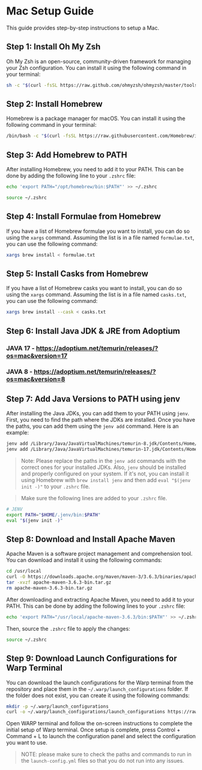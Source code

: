 # Mac Setup Guide

This guide provides step-by-step instructions to setup a Mac.

## Step 1: Install Oh My Zsh

Oh My Zsh is an open-source, community-driven framework for managing your Zsh configuration. You can install it using the following command in your terminal:

```bash
sh -c "$(curl -fsSL https://raw.github.com/ohmyzsh/ohmyzsh/master/tools/install.sh)"
```

## Step 2: Install Homebrew

Homebrew is a package manager for macOS. You can install it using the following command in your terminal:

```bash
/bin/bash -c "$(curl -fsSL https://raw.githubusercontent.com/Homebrew/install/HEAD/install.sh)"
```

## Step 3: Add Homebrew to PATH

After installing Homebrew, you need to add it to your PATH. This can be done by adding the following line to your `.zshrc` file:

```bash
echo 'export PATH="/opt/homebrew/bin:$PATH"' >> ~/.zshrc

source ~/.zshrc
```
## Step 4: Install Formulae from Homebrew

If you have a list of Homebrew formulae you want to install, you can do so using the `xargs` command. Assuming the list is in a file named `formulae.txt`, you can use the following command:

```bash
xargs brew install < formulae.txt
```

## Step 5: Install Casks from Homebrew

If you have a list of Homebrew casks you want to install, you can do so using the `xargs` command. Assuming the list is in a file named `casks.txt`, you can use the following command:

```bash
xargs brew install --cask < casks.txt
```

## Step 6: Install Java JDK & JRE from Adoptium

### JAVA 17 - https://adoptium.net/temurin/releases/?os=mac&version=17

### JAVA 8 - https://adoptium.net/temurin/releases/?os=mac&version=8


## Step 7: Add Java Versions to PATH using jenv

After installing the Java JDKs, you can add them to your PATH using `jenv`. First, you need to find the path where the JDKs are installed. Once you have the paths, you can add them using the `jenv add` command. Here is an example:

```bash
jenv add /Library/Java/JavaVirtualMachines/temurin-8.jdk/Contents/Home/
jenv add /Library/Java/JavaVirtualMachines/temurin-17.jdk/Contents/Home/
```

> Note: Please replace the paths in the `jenv add` commands with the correct ones for your installed JDKs. Also, `jenv` should be installed and properly configured on your system. If it's not, you can install it using Homebrew with `brew install jenv` and then add `eval "$(jenv init -)"` to your `.zshrc` file.

> Make sure the following lines are added to your `.zshrc` file.

```bash
# JENV
export PATH="$HOME/.jenv/bin:$PATH"
eval "$(jenv init -)"
```

## Step 8: Download and Install Apache Maven

Apache Maven is a software project management and comprehension tool. You can download and install it using the following commands:

```bash
cd /usr/local
curl -O https://downloads.apache.org/maven/maven-3/3.6.3/binaries/apache-maven-3.6.3-bin.tar.gz
tar -xvzf apache-maven-3.6.3-bin.tar.gz
rm apache-maven-3.6.3-bin.tar.gz
```

After downloading and extracting Apache Maven, you need to add it to your PATH. This can be done by adding the following lines to your `.zshrc` file:

```bash
echo 'export PATH="/usr/local/apache-maven-3.6.3/bin:$PATH"' >> ~/.zshrc
```

Then, source the `.zshrc` file to apply the changes:

```bash
source ~/.zshrc
```

## Step 9: Download Launch Configurations for Warp Terminal

You can download the launch configurations for the Warp terminal from the repository and place them in the `~/.warp/launch_configurations` folder. If the folder does not exist, you can create it using the following commands:

```bash
mkdir -p ~/.warp/launch_configurations
curl -o ~/.warp/launch_configurations/launch_configurations https://raw.githubusercontent.com/aashishnutanix/config-collection/master/warp/launch_configurations
```

Open WARP terminal and follow the on-screen instructions to complete the initial setup of Warp terminal. Once setup is complete, press Control + Command + L to launch the configuration panel and select the configuration you want to use.


>NOTE: please make sure to check the paths and commands to run in the `launch-config.yml` files so that you do not run into any issues.
